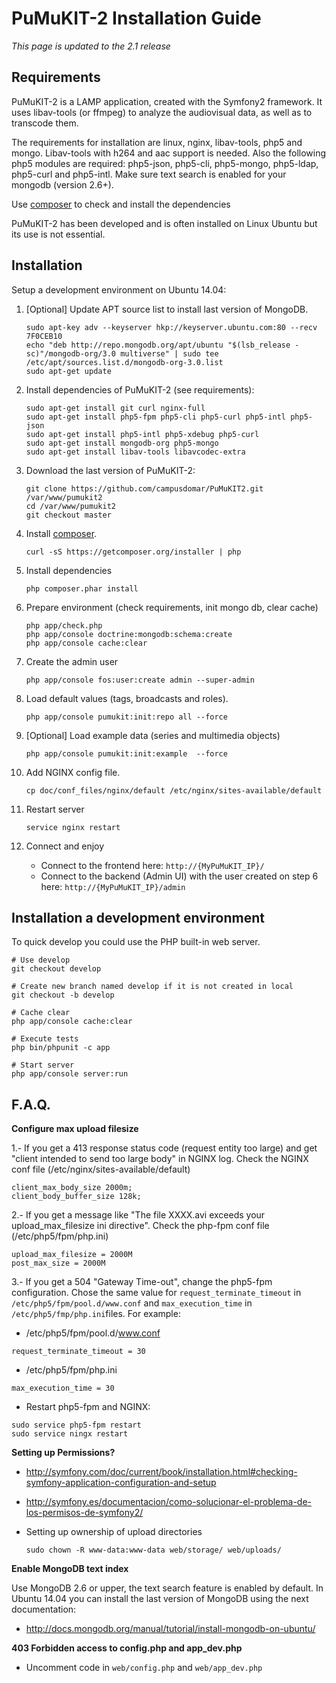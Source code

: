 PuMuKIT-2 Installation Guide
====================================

*This page is updated to the 2.1 release* 

Requirements
-------------------------------------

PuMuKIT-2 is a LAMP application, created with the Symfony2 framework. It uses libav-tools (or ffmpeg) to analyze the audiovisual data, as well as to transcode them.

The requirements for installation are linux, nginx, libav-tools, php5 and mongo. Libav-tools with h264 and aac support is needed. Also the following php5 modules are required: php5-json, php5-cli, php5-mongo, php5-ldap, php5-curl and php5-intl. Make sure text search is enabled for your mongodb (version 2.6+).

Use [composer](https://getcomposer.org/) to check and install the dependencies

PuMuKIT-2 has been developed and is often installed on Linux Ubuntu but its use is not essential.

Installation
-------------------------------------

Setup a development environment on Ubuntu 14.04:

1. [Optional] Update APT source list to install last version of MongoDB.

    ```
    sudo apt-key adv --keyserver hkp://keyserver.ubuntu.com:80 --recv 7F0CEB10
    echo "deb http://repo.mongodb.org/apt/ubuntu "$(lsb_release -sc)"/mongodb-org/3.0 multiverse" | sudo tee /etc/apt/sources.list.d/mongodb-org-3.0.list
    sudo apt-get update
    ```


2. Install dependencies of PuMuKIT-2 (see requirements):

    ```
    sudo apt-get install git curl nginx-full
    sudo apt-get install php5-fpm php5-cli php5-curl php5-intl php5-json
    sudo apt-get install php5-intl php5-xdebug php5-curl
    sudo apt-get install mongodb-org php5-mongo
    sudo apt-get install libav-tools libavcodec-extra
    ```

3. Download the last version of PuMuKIT-2:

    ```
    git clone https://github.com/campusdomar/PuMuKIT2.git /var/www/pumukit2
    cd /var/www/pumukit2
    git checkout master
    ```

4. Install [composer](https://getcomposer.org/).

    ```
    curl -sS https://getcomposer.org/installer | php
    ```

5. Install dependencies

    ```
    php composer.phar install
    ```

6. Prepare environment (check requirements, init mongo db, clear cache)

    ```
    php app/check.php
    php app/console doctrine:mongodb:schema:create
    php app/console cache:clear
    ```

7. Create the admin user

    ```
    php app/console fos:user:create admin --super-admin
    ```
    
8. Load default values (tags, broadcasts and roles).

    ```
    php app/console pumukit:init:repo all --force
    ```

9. [Optional] Load example data (series and multimedia objects)

    ```
    php app/console pumukit:init:example  --force    
    ```
    
10. Add NGINX config file.

    ```
    cp doc/conf_files/nginx/default /etc/nginx/sites-available/default
    ```

11. Restart server

    ```
    service nginx restart 
    ```

12. Connect and enjoy

    * Connect to the frontend here: `http://{MyPuMuKIT_IP}/`
    * Connect to the backend (Admin UI) with the user created on step 6 here: `http://{MyPuMuKIT_IP}/admin`


Installation a development environment
-------------------------------------

To quick develop you could use the PHP built-in web server.

```
# Use develop
git checkout develop

# Create new branch named develop if it is not created in local
git checkout -b develop

# Cache clear
php app/console cache:clear

# Execute tests
php bin/phpunit -c app

# Start server
php app/console server:run
```

F.A.Q.
-------------------------------------

**Configure max upload filesize**

1.- If you get a 413 response status code (request entity too large) and get "client intended to send too large body" in NGINX log. Check the NGINX conf file (/etc/nginx/sites-available/default)

```
client_max_body_size 2000m;
client_body_buffer_size 128k;
```

2.- If you get a message like "The file XXXX.avi exceeds your upload_max_filesize ini directive". Check the php-fpm conf file (/etc/php5/fpm/php.ini)

```
upload_max_filesize = 2000M
post_max_size = 2000M
```

3.- If you get a 504 "Gateway Time-out", change the php5-fpm configuration. Chose the same value for `request_terminate_timeout` in `/etc/php5/fpm/pool.d/www.conf` and `max_execution_time` in `/etc/php5/fmp/php.ini`files. For example:

* /etc/php5/fpm/pool.d/www.conf

```
request_terminate_timeout = 30
```

* /etc/php5/fpm/php.ini

```
max_execution_time = 30
```

* Restart php5-fpm and NGINX:

```
sudo service php5-fpm restart
sudo service ningx restart
```


**Setting up Permissions?**

 * http://symfony.com/doc/current/book/installation.html#checking-symfony-application-configuration-and-setup
 * http://symfony.es/documentacion/como-solucionar-el-problema-de-los-permisos-de-symfony2/
 * Setting up ownership of upload directories

    ```
    sudo chown -R www-data:www-data web/storage/ web/uploads/
    ```


**Enable MongoDB text index**

Use MongoDB 2.6 or upper, the text search feature is enabled by default. In Ubuntu 14.04 you can install the last version of MongoDB using the next documentation:

 * http://docs.mongodb.org/manual/tutorial/install-mongodb-on-ubuntu/



**403 Forbidden access to config.php and app_dev.php**

 * Uncomment code in `web/config.php` and `web/app_dev.php`